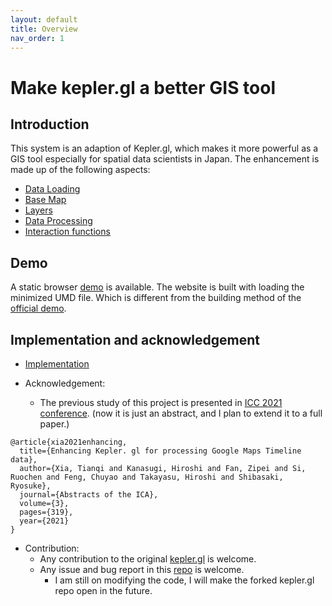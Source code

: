 ```yaml
---
layout: default
title: Overview
nav_order: 1
---
```


# Make kepler.gl a better GIS tool

## Introduction  

This system is an adaption of Kepler.gl, which makes it more powerful as a GIS tool especially for spatial data scientists in Japan. The enhancement is made up of the following aspects:

- [Data Loading](dl-main)
- [Base Map](basemap)
- [Layers](layer)
- [Data Processing](processing)
- [Interaction functions](interaction-main)

## Demo

A static browser [demo](https://natsuapo.github.io/keplerjis/demo.html) is available. The website is built with loading the minimized UMD file. Which is different from the building method of the [official demo](https://kepler.gl/demo).

## Implementation and acknowledgement

- [Implementation](implementation)

- Acknowledgement:
  - The previous study of this project is presented in [ICC 2021 conference](https://www.researchgate.net/publication/357023205_Enhancing_Keplergl_for_processing_Google_Maps_Timeline_data). (now it is just an abstract, and I plan to extend it to a full paper.)

```
@article{xia2021enhancing,
  title={Enhancing Kepler. gl for processing Google Maps Timeline data},
  author={Xia, Tianqi and Kanasugi, Hiroshi and Fan, Zipei and Si, Ruochen and Feng, Chuyao and Takayasu, Hiroshi and Shibasaki, Ryosuke},
  journal={Abstracts of the ICA},
  volume={3},
  pages={319},
  year={2021}
}
```

- Contribution:
  - Any contribution to the original [kepler.gl](https://github.com/keplergl/kepler.gl) is welcome.
  - Any issue and bug report in this [repo](https://github.com/natsuapo/keplerjis/issues) is welcome.
    - I am still on modifying the code, I will make the forked kepler.gl repo open in the future.

